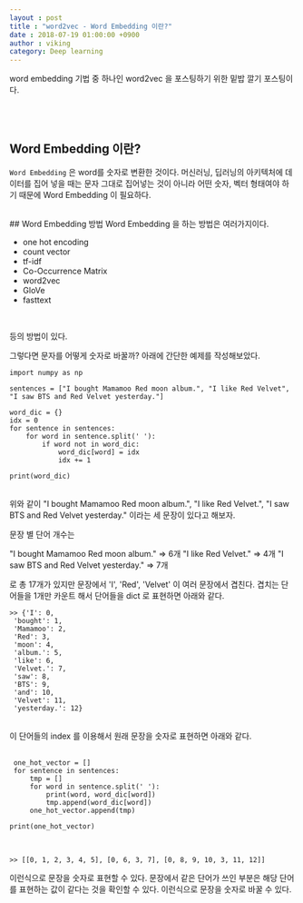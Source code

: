 ```yaml
---
layout : post
title : "word2vec - Word Embedding 이란?"
date : 2018-07-19 01:00:00 +0900
author : viking
category: Deep learning
---
```


word embedding 기법 중 하나인 word2vec 을 포스팅하기 위한 밑밥 깔기 포스팅이다.

<br><br>

## Word Embedding 이란?

`Word Embedding` 은 word를 숫자로 변환한 것이다. 머신러닝, 딥러닝의 아키텍처에 데이터를 집어 넣을 때는 문자 그대로 집어넣는 것이 아니라 어떤 숫자, 벡터 형태여야 하기 때문에 Word Embedding 이 필요하다.

<br>
## Word Embedding 방법
Word Embedding 을 하는 방법은 여러가지이다.

<br>

- one hot encoding
- count vector
- tf-idf
- Co-Occurrence Matrix
- word2vec
- GloVe
- fasttext

<br>

등의 방법이 있다.
<br>

그렇다면 문자를 어떻게 숫자로 바꿀까? 아래에 간단한 예제를 작성해보았다.
<br>

```
import numpy as np

sentences = ["I bought Mamamoo Red moon album.", "I like Red Velvet", "I saw BTS and Red Velvet yesterday."]

word_dic = {}
idx = 0
for sentence in sentences:
    for word in sentence.split(' '):
        if word not in word_dic:
            word_dic[word] = idx
            idx += 1

print(word_dic)
```

<br>
위와 같이 "I bought Mamamoo Red moon album.", "I like Red Velvet.", "I saw BTS and Red Velvet yesterday." 이라는 세 문장이 있다고 해보자.

문장 별 단어 개수는

"I bought Mamamoo Red moon album."     =>  6개
"I like Red Velvet."                   =>  4개
"I saw BTS and Red Velvet yesterday."  =>  7개

로 총 17개가 있지만 문장에서 'I', 'Red', 'Velvet' 이 여러 문장에서 겹친다. 겹치는 단어들을 1개만 카운트 해서 단어들을 dict 로 표현하면 아래와 같다.


```
>> {'I': 0,
 'bought': 1,
 'Mamamoo': 2,
 'Red': 3,
 'moon': 4,
 'album.': 5,
 'like': 6,
 'Velvet.': 7,
 'saw': 8,
 'BTS': 9,
 'and': 10,
 'Velvet': 11,
 'yesterday.': 12}
 ```

<br>
이 단어들의 index 를 이용해서 원래 문장을 숫자로 표현하면 아래와 같다.
<br><br>


```
 one_hot_vector = []
 for sentence in sentences:
     tmp = []
     for word in sentence.split(' '):
         print(word, word_dic[word])
         tmp.append(word_dic[word])
     one_hot_vector.append(tmp)

print(one_hot_vector)
```

<br>

```
>> [[0, 1, 2, 3, 4, 5], [0, 6, 3, 7], [0, 8, 9, 10, 3, 11, 12]]
```

이런식으로 문장을 숫자로 표현할 수 있다. 문장에서 같은 단어가 쓰인 부분은 해당 단어를 표현하는 값이 같다는 것을 확인할 수 있다. 이런식으로 문장을 숫자로 바꿀 수 있다.
